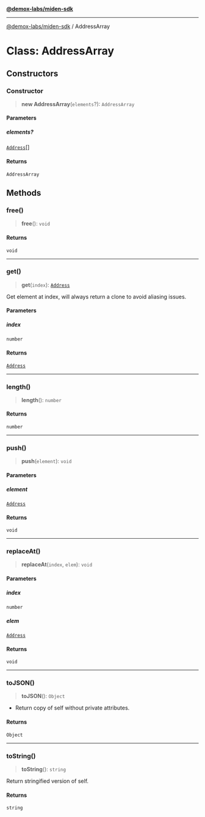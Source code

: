 [**@demox-labs/miden-sdk**](../README.md)

***

[@demox-labs/miden-sdk](../README.md) / AddressArray

# Class: AddressArray

## Constructors

### Constructor

> **new AddressArray**(`elements`?): `AddressArray`

#### Parameters

##### elements?

[`Address`](Address.md)[]

#### Returns

`AddressArray`

## Methods

### free()

> **free**(): `void`

#### Returns

`void`

***

### get()

> **get**(`index`): [`Address`](Address.md)

Get element at index, will always return a clone to avoid aliasing issues.

#### Parameters

##### index

`number`

#### Returns

[`Address`](Address.md)

***

### length()

> **length**(): `number`

#### Returns

`number`

***

### push()

> **push**(`element`): `void`

#### Parameters

##### element

[`Address`](Address.md)

#### Returns

`void`

***

### replaceAt()

> **replaceAt**(`index`, `elem`): `void`

#### Parameters

##### index

`number`

##### elem

[`Address`](Address.md)

#### Returns

`void`

***

### toJSON()

> **toJSON**(): `Object`

* Return copy of self without private attributes.

#### Returns

`Object`

***

### toString()

> **toString**(): `string`

Return stringified version of self.

#### Returns

`string`
